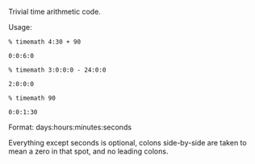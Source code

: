 Trivial time arithmetic code.

Usage:

    % timemath 4:30 + 90

    0:0:6:0

    % timemath 3:0:0:0 - 24:0:0

    2:0:0:0

    % timemath 90

    0:0:1:30

Format: days:hours:minutes:seconds

Everything except seconds is optional, colons side-by-side are taken to
mean a zero in that spot, and no leading colons.
